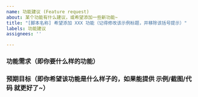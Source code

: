 ```yaml
---
name: 功能建议 (Feature request)
about: 某个功能有什么建议，或希望添加一些新功能~
title: "[脚本名称] 希望添加 XXX 功能（记得修改该示例标题，并移除该括号提示）"
labels: 功能建议
assignees: ''

---
```


<!-- [此处为注释内容] 请认真填写以下问题！如果太敷衍的话，可能会关闭该 Issues~ -->
<!-- [此处为注释内容] 无论添加修改什么功能，都需要消耗大量时间与精力，因此请确保该功能建议是大家都需要的，而不是只为了满足个人小众需求！ -->

<!-- [此处为注释内容] 如果是希望 [自动无缝翻页] 脚本添加某个网站的支持，那么这里就写网页 URL 地址，并一句话介绍网站，因为精力有限，目前主要维护现有规则，因此是否添加支持则看 网站类型 与 个人兴趣，不再全盘接受了~ -->

### 功能需求（即你要什么样的功能）
> 

### 预期目标（即你希望该功能是什么样子的，如果能提供 示例/截图/代码 就更好了~）
> 
